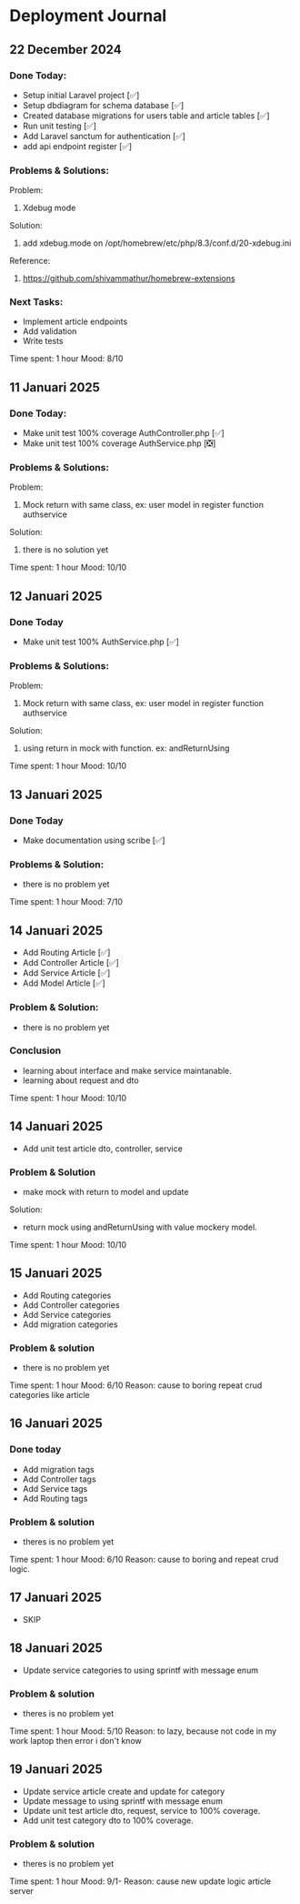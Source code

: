 # Deployment Journal

## 22 December 2024
### Done Today:
- Setup initial Laravel project [✅]
- Setup dbdiagram for schema database [✅]
- Created database migrations for users table and article tables [✅]
- Run unit testing [✅]
- Add Laravel sanctum for authentication [✅]
- add api endpoint register [✅]

### Problems & Solutions:
Problem: 
1. Xdebug mode

Solution:
1. add xdebug.mode on /opt/homebrew/etc/php/8.3/conf.d/20-xdebug.ini

Reference: 
1. https://github.com/shivammathur/homebrew-extensions


### Next Tasks:
- Implement article endpoints
- Add validation
- Write tests

Time spent: 1 hour
Mood: 8/10

## 11 Januari 2025
### Done Today:
- Make unit test 100% coverage AuthController.php [✅]
- Make unit test 100% coverage AuthService.php [❎]

### Problems & Solutions:
Problem:
1. Mock return with same class, ex: user model in register function authservice

Solution:
1. there is no solution yet

Time spent: 1 hour
Mood: 10/10

## 12 Januari 2025
### Done Today
- Make unit test 100% AuthService.php [✅]

### Problems & Solutions:
Problem:
1. Mock return with same class, ex: user model in register function authservice

Solution:
1. using return in mock with function. ex: andReturnUsing

Time spent: 1 hour
Mood: 10/10

## 13 Januari 2025
### Done Today
- Make documentation using scribe [✅]

### Problems & Solution:
- there is no problem yet

Time spent: 1 hour
Mood: 7/10

## 14 Januari 2025
- Add Routing Article [✅]
- Add Controller Article [✅]
- Add Service Article [✅]
- Add Model Article [✅]

### Problem & Solution:
- there is no problem yet

### Conclusion
- learning about interface and make service maintanable. 
- learning about request and dto

Time spent: 1 hour
Mood: 10/10

## 14 Januari 2025
- Add unit test article dto, controller, service

### Problem & Solution
- make mock with return to model and update

Solution:
- return mock using andReturnUsing with value mockery model.

Time spent: 1 hour
Mood: 10/10

## 15 Januari 2025
- Add Routing categories
- Add Controller categories
- Add Service categories
- Add migration categories

### Problem & solution
- there is no problem yet

Time spent: 1 hour
Mood: 6/10
Reason: cause to boring repeat crud categories like article

## 16 Januari 2025
### Done today
- Add migration tags
- Add Controller tags
- Add Service tags
- Add Routing tags

### Problem & solution
- theres is no problem yet

Time spent: 1 hour
Mood: 6/10
Reason: cause to boring and repeat crud logic.

## 17 Januari 2025
- SKIP

## 18 Januari 2025
- Update service categories to using sprintf with message enum

### Problem & solution
- theres is no problem yet

Time spent: 1 hour
Mood: 5/10
Reason: to lazy, because not code in my work laptop then error i don't know

## 19 Januari 2025
- Update service article create and update for category
- Update message to using sprintf with message enum
- Update unit test article dto, request, service to 100% coverage.
- Add unit test category dto to 100% coverage.

### Problem & solution
- theres is no problem yet

Time spent: 1 hour
Mood: 9/1-
Reason: cause new update logic article server
